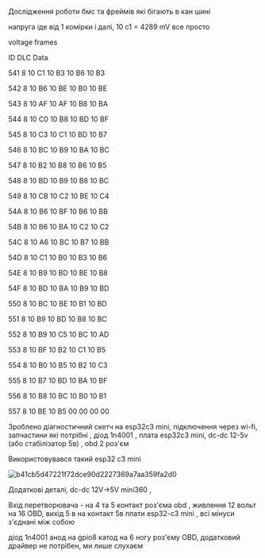 Дослідження роботи бмс та фреймів які бігають в кан шині 

напруга іде від 1 комірки і далі, 10 c1 = 4289 mV все просто 

voltage frames

ID        DLC       Data                     

541      8   10 C1 10 B3 10 B6 10 B3 

542      8   10 B6 10 BE 10 B0 10 BE 

543      8   10 AF 10 AF 10 B8 10 BA 

544      8   10 C0 10 B8 10 BD 10 BF      

545      8   10 C3 10 C1 10 BD 10 B7     

546      8   10 BC 10 B9 10 BA 10 BC 

547      8   10 B2 10 B8 10 B6 10 B5 

548      8   10 BD 10 B9 10 B8 10 BC 

549      8   10 CB 10 C2 10 BE 10 C4 

54A      8   10 B6 10 BF 10 B6 10 BB 

54B      8   10 B6 10 BA 10 C2 10 C2 

54C      8   10 A6 10 BC 10 B7 10 BB 

54D      8   10 C1 10 B0 10 B3 10 B6 

54E      8   10 B9 10 BD 10 BE 10 B8 

54F      8   10 BD 10 BA 10 B9 10 BD 

550      8   10 BC 10 BE 10 B1 10 BD 

551      8   10 B9 10 BD 10 B8 10 BC 

552      8   10 B9 10 C5 10 BC 10 AD 

553      8   10 BF 10 B2 10 C1 10 B5 

554      8   10 B0 10 B5 10 B2 10 C3 

555      8   10 B7 10 BD 10 BA 10 BF 

556      8   10 B8 10 BC 10 B0 10 B1 

557      8   10 BE 10 B5 00 00 00 00  

Зроблено діагностичний скетч на esp32c3 mini, підключення через wi-fi, 
запчастини які потрібні , 
діод 1n4001 , плата esp32c3 mini, dc-dc 12-5v (або стабілізатор 5в) , obd 2 роз'єм

Використовувався такий esp32 c3 mini 

![b41cb5d47221f72dce90d2227369a7aa359fa2d0](https://github.com/user-attachments/assets/ea5bbdaf-8c37-41c3-a630-2d1cc46ae66c)

Додаткові деталі, dc-dc 12V->5V mini360 , 

Вхід перетворювача - на 4 та 5 контакт роз'єма obd , живлення 12 вольт на 16 OBD, вихід 5 в на контакт 5в плати esp32-c3 mini , всі мінуси з'єднані між собою

діод 1n4001 анод на gpio8 катод на 6 ногу роз'єму OBD, додатковий драйвер не потрібен, ми лише слухаєм
